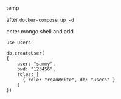 ###
temp

after 
```docker-compose up -d```

enter mongo shell and add

```use Users```
```
db.createUser(
{
    user: "sammy",
    pwd: "123456",
    roles: [
      { role: "readWrite", db: "users" }
    ]
})
```